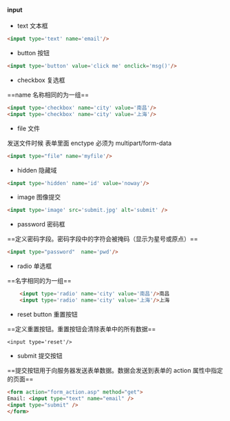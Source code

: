 #### input

- text 文本框

```html
<input type='text' name='email'/>  
```

- button 按钮

```html
<input type='button' value='click me' onclick='msg()'/>
```

- checkbox 复选框

==name 名称相同的为一组==

```html
<input type='checkbox' name='city' value='南昌'/>
<input type='checkbox' name='city' value='上海'/>
```

- file 文件

发送文件时候 表单里面 enctype 必须为  multipart/form-data

```html
<input type="file" name='myfile'/>   
```

- hidden 隐藏域

```html
<input type='hidden' name='id' value='noway'/>
```

- image 图像提交 

```html
<input type='image' src='submit.jpg' alt='submit' />
```

- password 密码框

==定义密码字段。密码字段中的字符会被掩码（显示为星号或原点）==

```html
<input type="password"  name='pwd'/> 
```

- radio 单选框

==名字相同的为一组==

```html
    <input type='radio' name='city' value='南昌'/>南昌
    <input type='radio' name='city' value='上海'/>上海
```

- reset button 重置按钮

==定义重置按钮。重置按钮会清除表单中的所有数据==

```
<input type='reset'/>       
```

- submit 提交按钮

==提交按钮用于向服务器发送表单数据。数据会发送到表单的 action 属性中指定的页面==

```html
<form action="form_action.asp" method="get">
Email: <input type="text" name="email" />
<input type="submit" />
</form>
```

